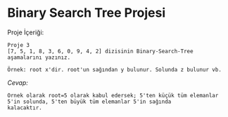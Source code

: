 # Binary Search Tree Projesi
Proje İçeriği:
```
Proje 3
[7, 5, 1, 8, 3, 6, 0, 9, 4, 2] dizisinin Binary-Search-Tree aşamalarını yazınız.

Örnek: root x'dir. root'un sağından y bulunur. Solunda z bulunur vb.
```
*Cevap:*
```
Örnek olarak root=5 olarak kabul edersek; 5'ten küçük tüm elemanlar 5'in solunda, 5'ten büyük tüm elemanlar 5'in sağında 
kalacaktır.
```
